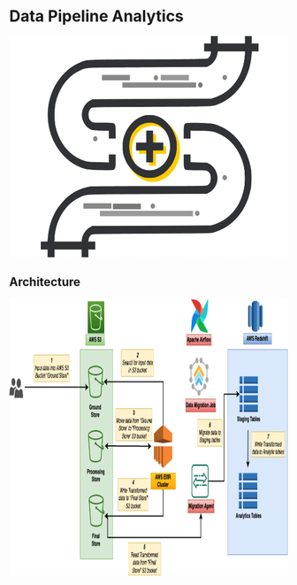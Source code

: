 # Data Pipeline Analytics
<a href=""><img src="images/Header.png" align="centre" height="400" width="700"></a>

## Architecture

<a href=""><img src="images/Architecture_1.png" align="centre" height="500" width="1200"></a>

